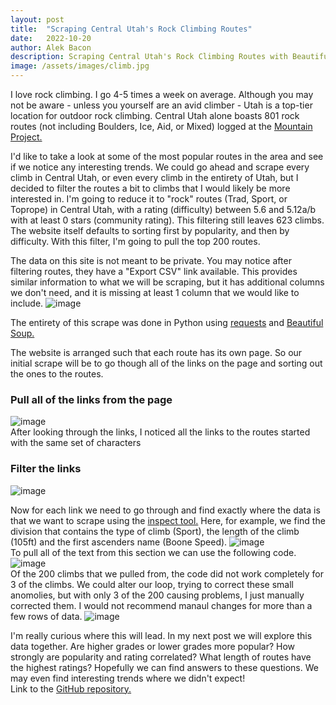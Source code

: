 ```yaml
---
layout: post
title:  "Scraping Central Utah's Rock Climbing Routes"
date:   2022-10-20
author: Alek Bacon
description: Scraping Central Utah's Rock Climbing Routes with Beautiful Soup
image: /assets/images/climb.jpg
---
```

I love rock climbing. I go 4-5 times a week on average. Although you may not be aware - unless you yourself are an avid climber - Utah is a top-tier location for outdoor rock climbing. Central Utah alone boasts 801 rock routes (not including Boulders, Ice, Aid, or Mixed) logged at the [Mountain Project.](https://www.mountainproject.com/) <br>

I'd like to take a look at some of the most popular routes in the area and see if we notice any interesting trends. We could go ahead and scrape every climb in Central Utah, or even every climb in the entirety of Utah, but I decided to filter the routes a bit to climbs that I would likely be more interested in. I'm going to reduce it to "rock" routes (Trad, Sport, or Toprope) in Central Utah, with a rating (difficulty) between 5.6 and 5.12a/b with at least 0 stars (community rating). This filtering still leaves 623 climbs. The website itself defaults to sorting first by popularity, and then by difficulty. With this filter, I'm going to pull the top 200 routes. 

The data on this site is not meant to be private. You may notice after filtering routes, they have a "Export CSV" link available. This provides similar information to what we will be scraping, but it has additional columns we don't need, and it is missing at least 1 column that we would like to include.
![image](https://user-images.githubusercontent.com/112503027/197302554-f4d4740d-69a7-49ae-94f1-b11e35c9d9f3.png)

The entirety of this scrape was done in Python using [requests](https://pypi.org/project/requests/) and [Beautiful Soup.](https://pypi.org/project/beautifulsoup4/) <br>

The website is arranged such that each route has its own page. So our initial scrape will be to go though all of the links on the page and sorting out the ones to the routes. 
### Pull all of the links from the page
![image](https://user-images.githubusercontent.com/112503027/197300925-913c70bb-28ec-494c-a78b-12d35d5a6e01.png) <br>
After looking through the links, I noticed all the links to the routes started with the same set of characters
### Filter the links
![image](https://user-images.githubusercontent.com/112503027/197301146-611b6607-b462-4deb-93a1-c217a81cf286.png) <br>

Now for each link we need to go through and find exactly where the data is that we want to scrape using the [inspect tool.](https://www.thoughtco.com/get-inspect-element-tool-for-browser-756549) Here, for example, we find the division that contains the type of climb (Sport), the length of the climb (105ft) and the first ascenders name (Boone Speed).
![image](https://user-images.githubusercontent.com/112503027/197303137-c6c6cb84-45c5-409e-9f3d-a50947087c29.png) <br>
To pull all of the text from this section we can use the following code. <br> ![image](https://user-images.githubusercontent.com/112503027/197303344-3826bbbd-1608-49bc-90fc-133223f89d7d.png) <br>
Of the 200 climbs that we pulled from, the code did not work completely for 3 of the climbs. We could alter our loop, trying to correct these small anomolies, but with only 3 of the 200 causing problems, I just manually corrected them. I would not recommend manaul changes for more than a few rows of data.
![image](https://user-images.githubusercontent.com/112503027/197304245-63f999e5-c5ed-48a3-89f3-b02fa633cb9f.png)

I'm really curious where this will lead. In my next post we will explore this data together. Are higher grades or lower grades more popular? How strongly are popularity and rating correlated? What length of routes have the highest ratings? Hopefully we can find answers to these questions. We may even find interesting trends where we didn't expect! <br>
Link to the [GitHub repository.](https://github.com/Bacon-A/Web-Scrape) <br>
